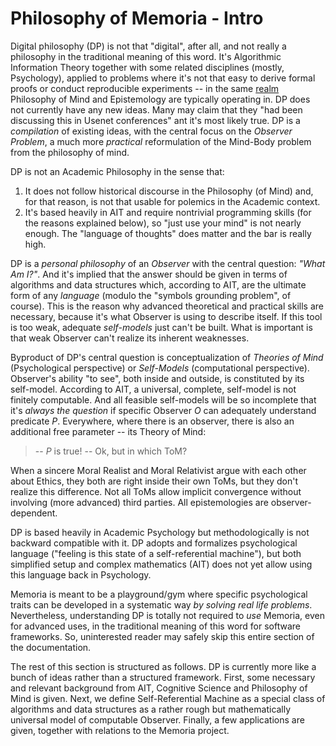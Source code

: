 # Philosophy of Memoria - Intro

Digital philosophy (DP) is not that "digital", after all, and not really a philosophy in the traditional meaning of this word. It's Algorithmic Information Theory together with some related disciplines (mostly, Psychology), applied to problems where it's not that easy to derive formal proofs or conduct reproducible experiments -- in the same [realm](/docs/misc/realm) Philosophy of Mind and Epistemology are typically operating in. DP does not currently have any new ideas. Many may claim that they "had been discussing this in Usenet conferences" ant it's most likely true. DP is a _compilation_ of existing ideas, with the central focus on the _Observer Problem_, a much more _practical_ reformulation of the Mind-Body problem from the philosophy of mind. 

DP is not an Academic Philosophy in the sense that:
1. It does not follow historical discourse in the Philosophy (of Mind) and, for that reason, is not that usable for polemics in the Academic context. 
2. It's based heavily in AIT and require nontrivial programming skills (for the reasons explained below), so "just use your mind" is not nearly enough. The "language of thoughts" does matter and the bar is really high.

DP is a _personal philosophy_ of an _Observer_ with the central question: _"What Am I?"_. And it's implied that the answer should be given in terms of algorithms and data structures which, according to AIT, are the ultimate form of any _language_ (modulo the "symbols grounding problem", of course). This is the reason why advanced theoretical and practical skills are necessary, because it's what Observer is using to describe itself. If this tool is too weak, adequate _self-models_ just can't be built. What is important is that weak Observer can't realize its inherent weaknesses.

Byproduct of DP's central question is conceptualization of _Theories of Mind_ (Psychological perspective) or _Self-Models_ (computational perspective). Observer's ability "to see", both inside and outside, is constituted by its self-model. According to AIT, a universal, complete, self-model is not finitely computable. And all feasible self-models will be so incomplete that it's _always the question_ if specific Observer $O$ can adequately understand predicate $P$. Everywhere, where there is an observer, there is also an additional free parameter -- its Theory of Mind:

> -- $P$ is true!
> -- Ok, but in which ToM?

When a sincere Moral Realist and Moral Relativist argue with each other about Ethics, they both are right inside their own ToMs, but they don't realize this difference. Not all ToMs allow implicit convergence without involving (more advanced) third parties. All epistemologies are observer-dependent. 

DP is based heavily in Academic Psychology but methodologically is not backward compatible with it. DP adopts and formalizes psychological language ("feeling is this state of a self-referential machine"), but both simplified setup and complex mathematics (AIT) does not yet allow using this language back in Psychology.

Memoria is meant to be a playground/gym where specific psychological traits can be developed in a systematic way _by solving real life problems_. Nevertheless, understanding DP is totally not required to _use_ Memoria, even for advanced uses, in the traditional meaning of this word for software frameworks. So, uninterested reader may safely skip this entire section of the documentation. 

The rest of this section is structured as follows. DP is currently more like a bunch of ideas rather than a structured framework. First, some necessary and relevant background from AIT, Cognitive Science and Philosophy of Mind is given. Next, we define Self-Referential Machine as a special class of algorithms and data structures as a rather rough but mathematically universal model of computable Observer. Finally, a few applications are given, together with relations to the Memoria project.
